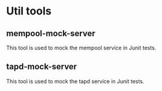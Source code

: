 # Util tools

## mempool-mock-server

This tool is used to mock the mempool service in Junit tests.

## tapd-mock-server

This tool is used to mock the tapd service in Junit tests.